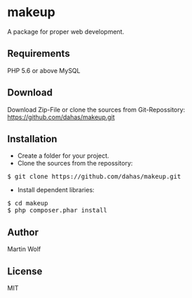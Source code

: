 # makeup
A package for proper web development.

## Requirements
PHP 5.6 or above
MySQL

## Download
Download Zip-File or clone the sources from Git-Repossitory:
https://github.com/dahas/makeup.git

## Installation
- Create a folder for your project.
- Clone the sources from the repossitory: 
<pre>$ git clone https://github.com/dahas/makeup.git</pre>
- Install dependent libraries: 
<pre>$ cd makeup 
$ php composer.phar install</pre>

## Author 
Martin Wolf

## License
MIT
